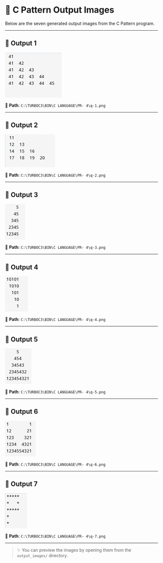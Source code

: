 # 🎨 C Pattern Output Images

Below are the seven generated output images from the C Pattern program.

---

## 🔢 Output 1  
![Output 1](https://raw.githubusercontent.com/Rajdeep5270/C-Language/3859e2b661da6897af17fc20f099448d9eed33ed/PR-%204/q-1.png)

📁 **Path**: `C:\TURBOC3\BIN\C LANGUAGE\PR- 4\q-1.png`

---

## 🔢 Output 2  
![Output 2](https://raw.githubusercontent.com/Rajdeep5270/C-Language/3859e2b661da6897af17fc20f099448d9eed33ed/PR-%204/q-2.png)

📁 **Path**: `C:\TURBOC3\BIN\C LANGUAGE\PR- 4\q-2.png`

---

## 🔢 Output 3  
![Output 3](https://raw.githubusercontent.com/Rajdeep5270/C-Language/3859e2b661da6897af17fc20f099448d9eed33ed/PR-%204/q-3.png)

📁 **Path**: `C:\TURBOC3\BIN\C LANGUAGE\PR- 4\q-3.png`

---

## 🔢 Output 4  
![Output 4](https://raw.githubusercontent.com/Rajdeep5270/C-Language/3859e2b661da6897af17fc20f099448d9eed33ed/PR-%204/q-4.png)

📁 **Path**: `C:\TURBOC3\BIN\C LANGUAGE\PR- 4\q-4.png`

---

## 🔢 Output 5  
![Output 5](https://raw.githubusercontent.com/Rajdeep5270/C-Language/3859e2b661da6897af17fc20f099448d9eed33ed/PR-%204/q-5.png)

📁 **Path**: `C:\TURBOC3\BIN\C LANGUAGE\PR- 4\q-5.png`

---

## 🔢 Output 6  
![Output 6](https://raw.githubusercontent.com/Rajdeep5270/C-Language/3859e2b661da6897af17fc20f099448d9eed33ed/PR-%204/q-6.png)

📁 **Path**: `C:\TURBOC3\BIN\C LANGUAGE\PR- 4\q-6.png`

---

## 🔢 Output 7  
![Output 7](https://raw.githubusercontent.com/Rajdeep5270/C-Language/3859e2b661da6897af17fc20f099448d9eed33ed/PR-%204/q-7.png)

📁 **Path**: `C:\TURBOC3\BIN\C LANGUAGE\PR- 4\q-7.png`

---

> ✨ You can preview the images by opening them from the `output_images/` directory.
